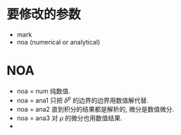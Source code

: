 # 要修改的参数
- mark
- noa (numerical or analytical)
# NOA 
- noa = num 纯数值.
- noa = ana1 只把 $\delta^p$ 的边界的边界用数值解代替.
- noa = ana2 直到积分的结果都是解析的, 微分是数值微分.
- noa = ana3 对 $\mu$ 的微分也用数值结果.
- 
